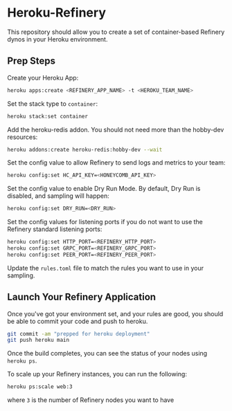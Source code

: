 # Heroku-Refinery

This repository should allow you to create a set of container-based Refinery dynos in your Heroku environment.

## Prep Steps

Create your Heroku App:

```bash
heroku apps:create <REFINERY_APP_NAME> -t <HEROKU_TEAM_NAME>
```

Set the stack type to `container`:

```bash
heroku stack:set container
```

Add the heroku-redis addon. You should not need more than the hobby-dev resources:

```bash
heroku addons:create heroku-redis:hobby-dev --wait
```

Set the config value to allow Refinery to send logs and metrics to your team:

```bash
heroku config:set HC_API_KEY=<HONEYCOMB_API_KEY>
```

Set the config value to enable Dry Run Mode. By default, Dry Run is disabled, and sampling will happen:

```bash
heroku config:set DRY_RUN=<DRY_RUN> 
```

Set the config values for listening ports if you do not want to use the Refinery standard listening ports:

```bash
heroku config:set HTTP_PORT=<REFINERY_HTTP_PORT>
heroku config:set GRPC_PORT=<REFINERY_GRPC_PORT>
heroku config:set PEER_PORT=<REFINERY_PEER_PORT>
```

Update the `rules.toml` file to match the rules you want to use in your sampling.

## Launch Your Refinery Application

Once you've got your environment set, and your rules are good, you should be able to commit your code and push to heroku.

```bash
git commit -am "prepped for heroku deployment"
git push heroku main
```

Once the build completes, you can see the status of your nodes using `heroku ps`.

To scale up your Refinery instances, you can run the following:

```bash
heroku ps:scale web:3
```

where `3` is the number of Refinery nodes you want to have
